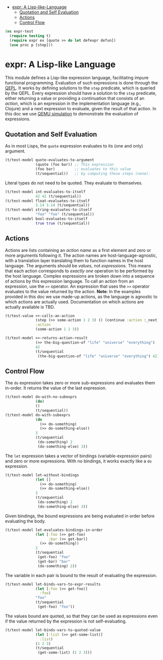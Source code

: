 * [expr: A Lisp-like-Language](#expr:-a-lisp-like-language)
  * [Quotation and Self Evaluation](#quotation-and-self-evaluation)
  * [Actions](#actions)
  * [Control Flow](#control-flow)
```clojure
(ns expr-test
  (require testing t)
  (require expr ex [quote >> do let defexpr defun])
  (use proc p [step]))

```
# expr: A Lisp-like Language

This module defines a Lisp-like expression language, facilitating impure functional programming.
Evaluation of such expressions is done through the [QEPL](muon-clj/qepl.md).
It works by defining solutions to the `step` predicate, which is queried by the QEPL.
Every expression should have a solution to the `step` predicate, either returning a value or
providing a continuation that consists of an _action_, which is an expression in the implementation
language (e.g., Clojure) and a next expression to evaluate, given the result of that action.
In this doc we use [QEMU simulation](testing.md#qepl-simulation) to demonstrate the evaluation
of expressions.

## Quotation and Self Evaluation

As in most Lisps, the `quote` expression evaluates to its (one and only) argument.
```clojure
(t/test-model quote-evaluates-to-argument
              (quote (foo bar)) ;; This expression
              (foo bar)         ;; evaluates to this value
              (t/sequential))   ;; by computing these steps (none).

```
Literal types do not need to be quoted. They evaluate to themselves.
```clojure
(t/test-model int-evaluates-to-itself
              42 42 (t/sequential))
(t/test-model float-evaluates-to-itself
              3.14 3.14 (t/sequential))
(t/test-model string-evaluates-to-itself
              "foo" "foo" (t/sequential))
(t/test-model bool-evaluates-to-itself
              true true (t/sequential))

```
## Actions
Actions are lists containing an _action name_ as a first element and zero or more arguments following it.
The action names are host-language-agnostic, with a translation layer translating them to function names
in the host language.
The arguments should be _values_, not _expressions_.
This means that each action corresponds to _exactly one_ operation to be performed
by the host language.
Complex expressions are broken down into a sequence of actions by this expression language.
To call an action from an expression, use the `>>` operator.
An expression that uses the `>>` operator evaluates to the value returned by the action.
**Note**: In the examples provided in this doc we use made-up actions, as the language is agnostic to which
actions are actually used. Documentation on which actions are actually available is TBD.
```clojure
(t/test-value >>-calls-an-action
              (step (>> some-action 1 2 3) () (continue :action :_next))
              :action
              (some-action 1 2 3))

(t/test-model >>-returns-action-result
              (>> the-big-question-of "life" "universe" "everything")
              42
              (t/sequential
               (the-big-question-of "life" "universe" "everything") 42))

```
## Control Flow

The `do` expression takes zero or more sub-expressions and evaluates them in-order.
It returns the value of the last expression.
```clojure
(t/test-model do-with-no-subexprs
              (do)
              ()
              (t/sequential))
(t/test-model do-with-subexprs
              (do
                (>> do-something)
                (>> do-something-else))
              3
              (t/sequential
               (do-something) 2
               (do-something-else) 3))

```
The `let` expression takes a vector of bindings (variable-expression pairs) and zero or more expressions.
With no bindings, it works exactly like a `do` expression.
```clojure
(t/test-model let-without-bindings
              (let []
                (>> do-something)
                (>> do-something-else))
              3
              (t/sequential
               (do-something) 2
               (do-something-else) 3))

```
Given bindings, the bound expressions are being evaluated in order before evaluating the body.
```clojure
(t/test-model let-evaluates-bindings-in-order
              (let [:foo (>> get-foo)
                    :bar (>> get-bar)]
                (>> do-something))
              2
              (t/sequential
               (get-foo) "foo"
               (get-bar) "bar"
               (do-something) 2))

```
The variable in each pair is bound to the result of evaluating the expression.
```clojure
(t/test-model let-binds-vars-to-expr-results
              (let [:foo (>> get-foo)]
                :foo)
              "foo"
              (t/sequential
               (get-foo) "foo"))

```
The values bound are quoted, so that they can be used as expressions even if the value returned 
by the expression is not self-evaluating.
```clojure
(t/test-model let-binds-vars-to-quoted-value
              (let [:list (>> get-some-list)]
                :list)
              (1 2 3)
              (t/sequential
               (get-some-list) (1 2 3)))
```

